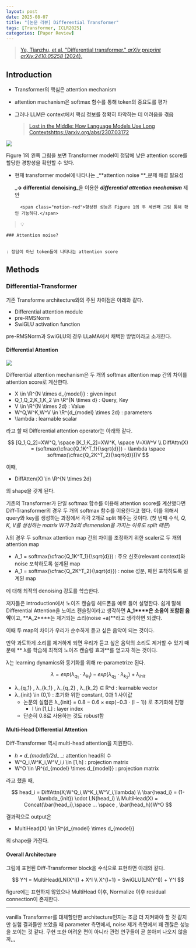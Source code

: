 ```yaml
---
layout: post
date: 2025-08-07
title: "[논문 리뷰] Differential Transformer"
tags: [Transformer, ICLR2025]
categories: [Paper Review]
---
```


> [Ye, Tianzhu, et al. "Differential transformer." ](https://arxiv.org/abs/2410.05258)[_arXiv preprint arXiv:2410.05258_](https://arxiv.org/abs/2410.05258)[ (2024).](https://arxiv.org/abs/2410.05258)



## Introduction

- Transformer의 핵심은 attention mechanism
- attention machanism은 softmax 함수를 통해 token의 중요도를 평가
- 그러나 LLM은 context에서 핵심 정보를 정확히 파악하는 데 어려움을 겪음

	> [Lost in the Middle: How Language Models Use Long Contextshttps://arxiv.org/abs/2307.03172](https://arxiv.org/abs/2307.03172)


![](https://prod-files-secure.s3.us-west-2.amazonaws.com/542b861c-36a8-4051-84e5-8804b6728dba/9083ea56-691a-4752-ae26-47f403431ac8/image.png?X-Amz-Algorithm=AWS4-HMAC-SHA256&X-Amz-Content-Sha256=UNSIGNED-PAYLOAD&X-Amz-Credential=ASIAZI2LB4666SKKMAP5%2F20250906%2Fus-west-2%2Fs3%2Faws4_request&X-Amz-Date=20250906T080117Z&X-Amz-Expires=3600&X-Amz-Security-Token=IQoJb3JpZ2luX2VjECAaCXVzLXdlc3QtMiJHMEUCIQCLdAHXNMZKXnbGgJzvDKsBctIMVE4lwTrKFoysKVpILgIgY%2FYDJG6q5w%2Fgst76w3AUEECkCkdFCh0mgRzUvMX3TZMqiAQIif%2F%2F%2F%2F%2F%2F%2F%2F%2F%2FARAAGgw2Mzc0MjMxODM4MDUiDGKtDiRwjXoRHHaZ7ircA7rn6h6EKjRPUeIio%2BxJ6Fc2xc%2B7HmWkCx%2F0cokL%2FrWlYCnQagiP2N5GxTAoxfWJWOfGU9PinJCrxmdIqVd1kW3%2BAUVJ7Tw7Wctfqjxwr5QBNCbBlYeqostOkSCW3yeR5Pl0SFDY74f20Egwdcaqo1tReQ%2BT%2Boe2QJKM7gAn1PHXPeCRpUVT%2Fg1aiTjUFmOpZIdXYq%2FNNVDvO9qg7gdQbPWGIaYWTcMftu7FZLIEL2exaoZCutD%2BE24P8GSxXnyyDPxHIMYj%2F3MjJvsdESXU9cN3ZDTCuUwykSUGFT%2FUF9CfXMPQci1hfWYeQUmU72vxBQAdfd%2BHM1Vab2DGw6Z8Z2QREeq7HMWKx%2Fet5TIqSpemB%2BdbPR9AeGYImU9cSG3kxaYvWqEUvgl%2B3sh5voKmtmtKMzngQRTfYZz1mYOrqqnZyEkLOgB%2ForMVkDXKraY4AjIAzA%2BTFr8coVT0p5cmji98ldW8aeXa6YdnyJYUpAzsDTHDEuubUG56WglFRfvRKk2RuOpVXXcUmMYMBQHh6PExKA0pYnfQrDlZkiIM5JZGBG9k8dZiWl3g2XG0W0RnkXrcj1AdZCoKyc3spJQ8EsmLvKP1FfWscdcAEPRbLnhY9mCI6OCX7tVrA2J1MJPI78UGOqUBqTorck6iwwb%2FClNFf5X9B05e86U0zid89bVP3cNbfoqBiMd5gEwd7lUMGMwZFkTs40Q80yhoSvpw%2BiKcz27j5sDgOfI6bweWnKtE6EC7WR2kKrO1nNIEHjglv14zdd%2BAHzs3FWOtkVrwCpptJ90xYjF9U74j3YJgf4NB%2FMB0Di42Q9Q0S1PniPGqghi4ZEf1hvX2dVMF8JvOwDCATdqyCURGbOgk&X-Amz-Signature=ff97b8f4e967993ff68412e6ed2b7dbe13d43922068400db4fb0f549eb10f933&X-Amz-SignedHeaders=host&x-amz-checksum-mode=ENABLED&x-id=GetObject)


Figure 1의 왼쪽 그림을 보면 Transformer model이 정답에 낮은 attention score를 할당한 경향성을 확인할 수 있다.

- 현재 transformer model에 나타나는 _**attention noise **_문제 해결 필요성

	_**→ differential denoising**_을 이용한 _**differential attention mechanism**_ 제안


		<span class="notion-red">향상된 성능은 Figure 1의 두 세번째 그림 통해 확인 가능하다.</span>


> 💡 


	### Attention noise?


	: 정답이 아닌 token들에 나타나는 attention score



## Methods



### Differential-Transformer


기존 Transforme architecture와의 주된 차이점은 아래와 같다.

- Differential attention module
- pre-RMSNorm
- SwiGLU activation function

pre-RMSNorm과 SwiGLU의 경우 LLaMA에서 채택한 방법이라고 소개한다.



#### Differential Attention


![](https://prod-files-secure.s3.us-west-2.amazonaws.com/542b861c-36a8-4051-84e5-8804b6728dba/116d70b2-1963-4810-9167-f4c7d8a06e8f/image.png?X-Amz-Algorithm=AWS4-HMAC-SHA256&X-Amz-Content-Sha256=UNSIGNED-PAYLOAD&X-Amz-Credential=ASIAZI2LB4666SKKMAP5%2F20250906%2Fus-west-2%2Fs3%2Faws4_request&X-Amz-Date=20250906T080117Z&X-Amz-Expires=3600&X-Amz-Security-Token=IQoJb3JpZ2luX2VjECAaCXVzLXdlc3QtMiJHMEUCIQCLdAHXNMZKXnbGgJzvDKsBctIMVE4lwTrKFoysKVpILgIgY%2FYDJG6q5w%2Fgst76w3AUEECkCkdFCh0mgRzUvMX3TZMqiAQIif%2F%2F%2F%2F%2F%2F%2F%2F%2F%2FARAAGgw2Mzc0MjMxODM4MDUiDGKtDiRwjXoRHHaZ7ircA7rn6h6EKjRPUeIio%2BxJ6Fc2xc%2B7HmWkCx%2F0cokL%2FrWlYCnQagiP2N5GxTAoxfWJWOfGU9PinJCrxmdIqVd1kW3%2BAUVJ7Tw7Wctfqjxwr5QBNCbBlYeqostOkSCW3yeR5Pl0SFDY74f20Egwdcaqo1tReQ%2BT%2Boe2QJKM7gAn1PHXPeCRpUVT%2Fg1aiTjUFmOpZIdXYq%2FNNVDvO9qg7gdQbPWGIaYWTcMftu7FZLIEL2exaoZCutD%2BE24P8GSxXnyyDPxHIMYj%2F3MjJvsdESXU9cN3ZDTCuUwykSUGFT%2FUF9CfXMPQci1hfWYeQUmU72vxBQAdfd%2BHM1Vab2DGw6Z8Z2QREeq7HMWKx%2Fet5TIqSpemB%2BdbPR9AeGYImU9cSG3kxaYvWqEUvgl%2B3sh5voKmtmtKMzngQRTfYZz1mYOrqqnZyEkLOgB%2ForMVkDXKraY4AjIAzA%2BTFr8coVT0p5cmji98ldW8aeXa6YdnyJYUpAzsDTHDEuubUG56WglFRfvRKk2RuOpVXXcUmMYMBQHh6PExKA0pYnfQrDlZkiIM5JZGBG9k8dZiWl3g2XG0W0RnkXrcj1AdZCoKyc3spJQ8EsmLvKP1FfWscdcAEPRbLnhY9mCI6OCX7tVrA2J1MJPI78UGOqUBqTorck6iwwb%2FClNFf5X9B05e86U0zid89bVP3cNbfoqBiMd5gEwd7lUMGMwZFkTs40Q80yhoSvpw%2BiKcz27j5sDgOfI6bweWnKtE6EC7WR2kKrO1nNIEHjglv14zdd%2BAHzs3FWOtkVrwCpptJ90xYjF9U74j3YJgf4NB%2FMB0Di42Q9Q0S1PniPGqghi4ZEf1hvX2dVMF8JvOwDCATdqyCURGbOgk&X-Amz-Signature=f86d2550bcd37822cd6b2a8be8f313413f710096bd8d7d23e807b40d8b6b8e3e&X-Amz-SignedHeaders=host&x-amz-checksum-mode=ENABLED&x-id=GetObject)


Differential attention mechanism은 두 개의 softmax attention map 간의 차이를 attention score로 계산한다.

- X \in \R^{N \times d\_{model}} : given input
- Q\_1,Q\_2,K\_1,K\_2 \in \R^{N \times d} : Query, Key
- V \in \R^{N \times 2d} : Value
- W^Q,W^K,W^V \in \R^{d\_{model} \times 2d} : parameters
- \lambda : learnable scalar

라고 할 때 Differential attention operator는 아래와 같다.


$$
[Q_1;Q_2]=XW^Q, \space [K_1;K_2]=XW^K, \space V=XW^V \\
DiffAttn(X) = (softmax(\cfrac{Q_1K^T_1}{\sqrt{d}}) - \lambda \space softmax(\cfrac{Q_2K^T_2}{\sqrt{d}}))V
$$


이때,

- DiffAtten(X) \in \R^{N \times 2d}

의 shape을 갖게 된다.


기존의 Transformer가 단일 softmax 함수를 이용해 attention score를 계산했다면 Diff-Transformer의 경우 두 개의 softmax 함수를 이용한다고 했다. 이를 위해서 query와 key를 생성하는 과정에서 각각 2개로 split 해주는 것이다. <span class="notion-red">(첫 번째 수식, </span><span class="notion-red">_Q, K, V를 생성하는 matrix W가 2d의 dismension을 가지는 이유도 split 때문_</span><span class="notion-red">)</span>


 λ의 경우 두 softmax attention map 간의 차이를 조정하기 위한 scaler로 두 개의 attention map

- A\_1 = softmax(\cfrac{Q\_1K^T\_1}{\sqrt{d}}) : 주요 신호(relevant context)와 noise 포착하도록 설계된 map
- A\_1 = softmax(\cfrac{Q\_2K^T\_2}{\sqrt{d}}) : noise 성분, 패턴 포착하도록 설계된 map 

에 대해 최적의 denoising 강도를 학습한다.


저자들은 introduction에서 노이즈 캔슬링 헤드폰을 예로 들어 설명한다. 쉽게 말해 Differential Attention을 노이즈 캔슬링이라고 생각하면 **A\_1****은 소음이 포함된 음악**이고, **A\_2****는 제거되는 소리(noise +a)**라고 생각하면 되겠다. 


이때 두 map의 차이가 우리가 순수하게 듣고 싶은 음악이 되는 것이다. 


만약 과도하게 소리를 제거하게 되면 우리가 듣고 싶은 음악의 소리도 제거할 수 있기 때문에 ** λ를 학습해 최적의 노이즈 캔슬링 효과**를 얻고자 하는 것이다.


λ는 learning dynamics와 동기화를 위해 re-parametrize 된다.


$$
\lambda = exp(\lambda_{q_1} \cdot \lambda_{k_1}) - exp(\lambda_{q_2} \cdot \lambda_{k_2}) + \lambda_{init}
$$

- λ\_{q\_1} , λ\_{k\_1} , λ\_{q\_2} , λ\_{k\_2} ∈ R^d : learnable vector
- λ\_{init} \in (0,1) : 초기화 위한 constant, 0과 1 사이값
	- 논문의 실험은 λ\_{init} = 0.8 − 0.6 × exp(−0.3 · (l − 1)) 로 초기화해 진행
		- l \in [1,L] : layer index
	- 단순히 0.8로 사용하는 것도 robust함


#### **Multi-Head Differential Attention**


Diff-Transformer 역시 multi-head attention을 지원한다.

- _h = d\_{model}/2d__ _: attention head의 수
- W^Q\_i,W^K\_i,W^V\_i,i \in [1,h] : projection matrix
- W^O \in \R^{d\_{model} \times d\_{model}} : projection matrix

라고 했을 때,


$$
head_i = DiffAttn(X;W^Q_i,W^K_i,W^V_i,\lambda) \\
\bar{head_i} = (1-\lambda_{init}) \cdot LN(head_i) \\
MultiHead(X) = Concat(\bar{head_i},\space ... \space , \bar{head_h})W^O
$$


결과적으로 output은

- MultiHead(X) \in \R^{d\_{model} \times d\_{model}}

의 shape을 가진다.



#### Overall Architecture


그림에 표현된 Diff-Transformer block을 수식으로 표현하면 아래와 같다.


$$
Y^l = MultiHead(LN(X^l)) + X^l \\
X^{l+1} = SwiGLU(LN(Y^l)) + Y^l
$$


figure에는 표현하지 않았으나 MultiHead 이후, Normalize 이후 residual connection이 존재한다.


---


vanilla Transformer를 대체할만한 architecture인지는 조금 더 지켜봐야 할 것 같지만 실험 결과들만 보았을 때 parameter 측면에서, noise 제거 측면에서 꽤 괜찮은 성능을 보이는 것 같다. 구현 또한 어려운 편이 아니라 관련 연구들이 곧 쏟아져 나오지 않을까,,,

